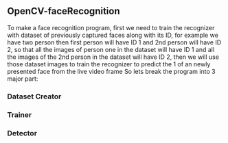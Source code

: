 ## OpenCV-faceRecognition

To make a face recognition program, first we need to train the recognizer with dataset of previously captured faces along with its ID, for example we have two person then first person will have ID 1 and 2nd person will have ID 2,  so that all the images of person one in the dataset will have ID 1 and all the images of the 2nd person in the dataset will have ID 2, then we will use those dataset images to train the recognizer to predict the 1 of an newly presented face from the live video frame
So lets break the program into 3 major part:
### Dataset Creator
### Trainer
### Detector
